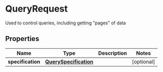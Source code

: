 

# QueryRequest

Used to control queries, including getting \"pages\" of data

## Properties

| Name | Type | Description | Notes |
|------------ | ------------- | ------------- | -------------|
|**specification** | [**QuerySpecification**](QuerySpecification.md) |  |  [optional] |



